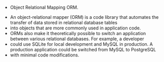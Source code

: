 * Object Relational Mapping ORM.
- An object-relational mapper (ORM) is a code library that automates the transfer of data stored in relational database tables
- into objects that are more commonly used in application code.
- ORMs also make it theoretically possible to switch an application between various relational databases. For example, a developer
- could use SQLite for local development and MySQL in production. A production application could be switched from MySQL to PostgreSQL
- with minimal code modifications.
